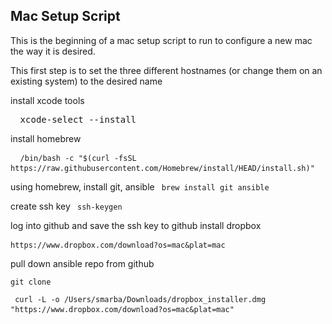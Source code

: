 ## Mac Setup Script

This is the beginning of a mac setup script to run to configure a new mac the way it is desired.

This first step is to set the three different hostnames (or change them on an existing system) to the desired name

install xcode tools
<pre> <code> </code>xcode-select --install </code> </pre>

install homebrew
<pre> <code> /bin/bash -c "$(curl -fsSL https://raw.githubusercontent.com/Homebrew/install/HEAD/install.sh)" </code> </pre>

using homebrew, install git, ansible
<code> brew install git ansible </code>

create ssh key
<code> ssh-keygen </code>

log into github and save the ssh key to github
install dropbox
<pre><code>https://www.dropbox.com/download?os=mac&plat=mac </code> </pre>

pull down ansible repo from github

<pre><code>git clone</code></pre>

<pre><code> curl -L -o /Users/smarba/Downloads/dropbox_installer.dmg "https://www.dropbox.com/download?os=mac&plat=mac"</code> </pre>
